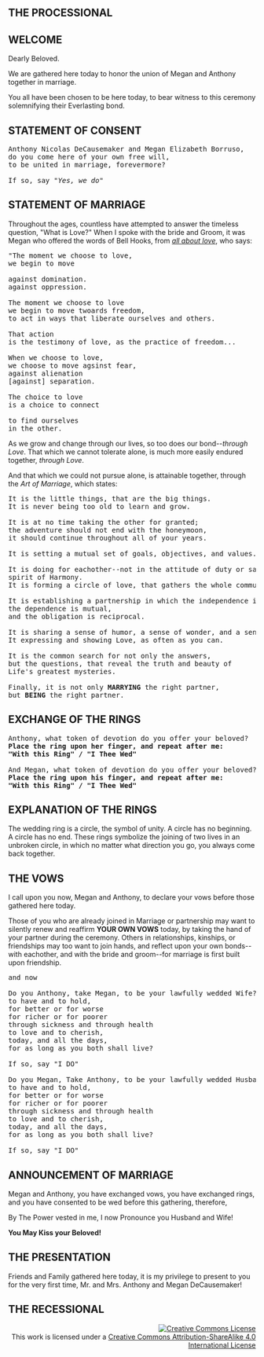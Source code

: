 <html>
<head>
<style>

body{
    margin: 0
    font-family: helvetica
}

p {
    font-size: xx-large
}

pre {
    font-size: xx-large
}

</style>
</head>

<body>
<h2> THE PROCESSIONAL</h2>


<h2>WELCOME</h2>
<p>
Dearly Beloved.
</p>

<p>
We are gathered here today to honor the union of Megan and Anthony together in marriage.
</p>

<p>
You all have been chosen to be here today, to bear witness to this ceremony
solemnifying their Everlasting bond.
</p>



<h2>STATEMENT OF CONSENT</h2>

<pre>
Anthony Nicolas DeCausemaker and Megan Elizabeth Borruso, 
do you come here of your own free will, 
to be united in marriage, forevermore?

If so, say <em>"Yes, we do"</em>
</pre>



<h2>STATEMENT OF MARRIAGE</h2>
<p>
Throughout the ages, countless have attempted to answer the timeless question,
"What is Love?" When I spoke with the bride and Groom, it was Megan who offered
the words of Bell Hooks, from <em><u>all about love</u></em>, who says: </p>

<pre>
"The moment we choose to love,
we begin to move 

against domination.
against oppression.

The moment we choose to love
we begin to move twoards freedom,
to act in ways that liberate ourselves and others.

That action 
is the testimony of love, as the practice of freedom...

When we choose to love,
we choose to move agsinst fear,
against alienation 
[against] separation.

The choice to love 
is a choice to connect

to find ourselves 
in the other.
</pre>

<p>
As we grow and change through our lives, so too does our bond--<em>through Love</em>.
That which we cannot tolerate alone, is much more easily endured together, <em>through Love</em>.
</p>

<p>
And that which we could not pursue alone, is attainable together, through 
the <em>Art of Marriage</em>, which states:
</p>

<pre>
It is the little things, that are the big things.
It is never being too old to learn and grow.

It is at no time taking the other for granted; 
the adventure should not end with the honeymoon, 
it should continue throughout all of your years.

It is setting a mutual set of goals, objectives, and values.

It is doing for eachother--not in the attitude of duty or sacrifice, but in the
spirit of Harmony.
It is forming a circle of love, that gathers the whole community.

It is establishing a partnership in which the independence is equal, 
the dependence is mutual, 
and the obligation is reciprocal.

It is sharing a sense of humor, a sense of wonder, and a sense of purpose.
It expressing and showing Love, as often as you can.

It is the common search for not only the answers, 
but the questions, that reveal the truth and beauty of 
Life's greatest mysteries.

Finally, it is not only <b>MARRYING</b> the right partner, 
but <b>BEING</b> the right partner.
</pre>


<h2>EXCHANGE OF THE RINGS</h2>

<pre>
Anthony, what token of devotion do you offer your beloved?
<b>Place the ring upon her finger, and repeat after me:
"With this Ring" / "I Thee Wed"</b>

And Megan, what token of devotion do you offer your beloved?
<b>Place the ring upon his finger, and repeat after me:
"With this Ring" / "I Thee Wed"</b>
</pre>



<h2>EXPLANATION OF THE RINGS</h2>
<p>
The wedding ring is a circle, the symbol of unity. A circle has no beginning.
A circle has no end. These rings symbolize the joining of two lives in an
unbroken circle, in which no matter what direction you go, you always come back
together.
</p>



<h2>THE VOWS</h2>
<p>
I call upon you now, Megan and Anthony, to declare your vows before those
gathered here today.
</p>

<p>
Those of you who are already joined in Marriage or partnership may want to
silently renew and reaffirm <b>YOUR OWN VOWS</b> today, by taking the hand of your
partner during the ceremony. Others in relationships, kinships, or friendships
may too want to join hands, and reflect upon your own bonds--with eachother, and
with the bride and groom--for marriage is first built upon friendship.
</p>

<pre>
and now

Do you Anthony, take Megan, to be your lawfully wedded Wife?
to have and to hold,
for better or for worse
for richer or for poorer
through sickness and through health
to love and to cherish,
today, and all the days,
for as long as you both shall live?

If so, say "I DO"

Do you Megan, Take Anthony, to be your lawfully wedded Husband?
to have and to hold,
for better or for worse
for richer or for poorer
through sickness and through health
to love and to cherish,
today, and all the days,
for as long as you both shall live?

If so, say "I DO"
</pre>



<h2>ANNOUNCEMENT OF MARRIAGE</h2>
<p>
Megan and Anthony, you have exchanged vows, you have exchanged rings, and you
have consented to be wed before this gathering, therefore,
</p>



<p>
By The Power vested in me, I now Pronounce you Husband and Wife!
</p>

<p>
<b>You May Kiss your Beloved!</b>
</p>



<h2> THE PRESENTATION</h2>

<p>
Friends and Family gathered here today, it is my privilege to present to you
for the very first time, Mr. and Mrs. Anthony and Megan DeCausemaker!
</p>



<h2>THE RECESSIONAL</h2>
</body>
<footer style="text-align:right">
    <a rel="license" href="http://creativecommons.org/licenses/by-sa/4.0/"><img alt="Creative Commons License" style="border-width:0" src="https://i.creativecommons.org/l/by-sa/4.0/88x31.png" /></a><br />This work is licensed under a <a rel="license" href="http://creativecommons.org/licenses/by-sa/4.0/">Creative Commons Attribution-ShareAlike 4.0 International License</a>
</footer>
</html>
